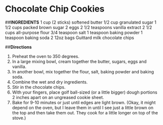 # Chocolate Chip Cookies

##**INGREDIENTS**
1 cup (2 sticks) softened butter
1/2 cup granulated sugar
1 1/2 cups packed brown sugar
2 eggs
2 1/2 teaspoons vanilla extract
2 1/2 cups all-purpose flour
3/4 teaspoon salt
1 teaspoon baking powder
1 teaspoon baking soda
2 12oz bags Guittard milk chocolate chips 

##**Directions**

1.  Preheat the oven to 350 degrees.
2.  In a large mixing bowl, cream together the butter, sugars, eggs and vanilla.
3.  In another bowl, mix together the flour, salt, baking powder and baking soda.
4.  Combine the wet and dry ingredients.
5.  Stir in the chocolate chips.
6.  With your fingers, place golf ball-sized (or a little bigger) dough portions 2 inches apart on an ungreased cookie sheet.
7.  Bake for 9-10 minutes or just until edges are light brown.  (Okay, it might depend on the oven, but I leave them in until I see just a little brown on the top and then take them out.  They cook for a little longer on top of the stove.)

